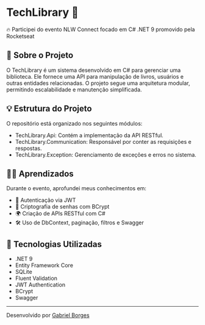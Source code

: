 # TechLibrary 🚀
🔥 Participei do evento NLW Connect focado em C# .NET 9 promovido pela Rocketseat

## 📑 Sobre o Projeto
O TechLibrary é um sistema desenvolvido em C# para gerenciar uma biblioteca. Ele fornece uma API para manipulação de livros, usuários e outras entidades relacionadas. O projeto segue uma arquitetura modular, permitindo escalabilidade e manutenção simplificada.

## 💡 Estrutura do Projeto
O repositório está organizado nos seguintes módulos:

- TechLibrary.Api: Contém a implementação da API RESTful.
- TechLibrary.Communication: Responsável por conter as requisições e respostas.
- TechLibrary.Exception: Gerenciamento de exceções e erros no sistema.

## 👨‍💻 Aprendizados
Durante o evento, aprofundei meus conhecimentos em:

- 🔑 Autenticação via JWT
- 🔐 Criptografia de senhas com BCrypt
- 🌍 Criação de APIs RESTful com C#
- 🛠️ Uso de DbContext, paginação, filtros e Swagger

## 📌 Tecnologias Utilizadas
- .NET 9
- Entity Framework Core
- SQLite
- Fluent Validation
- JWT Authentication
- BCrypt
- Swagger

---

Desenvolvido por [Gabriel Borges](https://github.com/GSBorgess)
